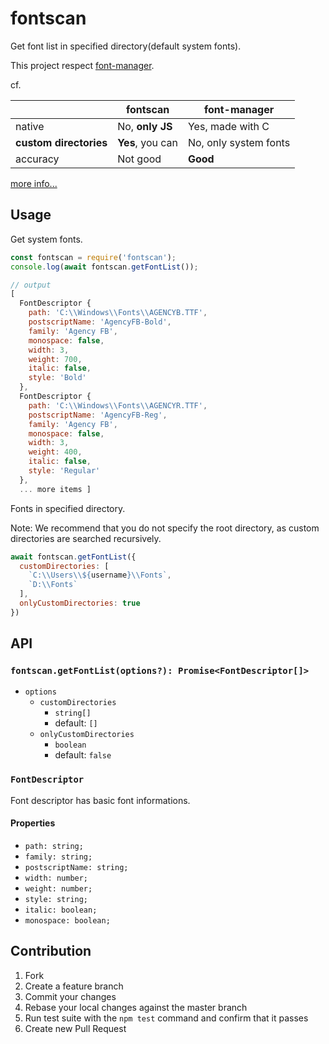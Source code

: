 # fontscan

Get font list in specified directory(default system fonts).

This project respect [font-manager](https://github.com/foliojs/font-manager).

cf.

||fontscan|font-manager|
|---|---|---|
|native|No, **only JS**|Yes, made with C|
|**custom directories**|**Yes**, you can|No, only system fonts|
|accuracy|Not good|**Good**|

[more info...](https://github.com/ssssota/fontscan-vs-font-manager)

## Usage

Get system fonts.

```js
const fontscan = require('fontscan');
console.log(await fontscan.getFontList());

// output
[
  FontDescriptor {
    path: 'C:\\Windows\\Fonts\\AGENCYB.TTF',
    postscriptName: 'AgencyFB-Bold',
    family: 'Agency FB',
    monospace: false,
    width: 3,
    weight: 700,
    italic: false,
    style: 'Bold'
  },
  FontDescriptor {
    path: 'C:\\Windows\\Fonts\\AGENCYR.TTF',
    postscriptName: 'AgencyFB-Reg',
    family: 'Agency FB',
    monospace: false,
    width: 3,
    weight: 400,
    italic: false,
    style: 'Regular'
  },
  ... more items ]
```

Fonts in specified directory.

Note: We recommend that you do not specify the root directory, as custom directories are searched recursively.

```js
await fontscan.getFontList({
  customDirectories: [
    `C:\\Users\\${username}\\Fonts`,
    `D:\\Fonts`
  ],
  onlyCustomDirectories: true
})
```

## API

### `fontscan.getFontList(options?): Promise<FontDescriptor[]>`

- `options`
  - `customDirectories`
    - `string[]`
    - default: `[]`
  - `onlyCustomDirectories`
    - `boolean`
    - default: `false`

### `FontDescriptor`

Font descriptor has basic font informations.

#### Properties

- `path: string;`
- `family: string;`
- `postscriptName: string;`
- `width: number;`
- `weight: number;`
- `style: string;`
- `italic: boolean;`
- `monospace: boolean;`

## Contribution

1. Fork
2. Create a feature branch
3. Commit your changes
4. Rebase your local changes against the master branch
5. Run test suite with the `npm test` command and confirm that it passes
6. Create new Pull Request
